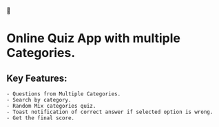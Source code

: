 :notebook_with_decorative_cover:

# Online Quiz App with multiple Categories.

## Key Features:

    - Questions from Multiple Categories.
    - Search by category.
    - Random Mix categories quiz.
    - Toast notification of correct answer if selected option is wrong.
    - Get the final score.
